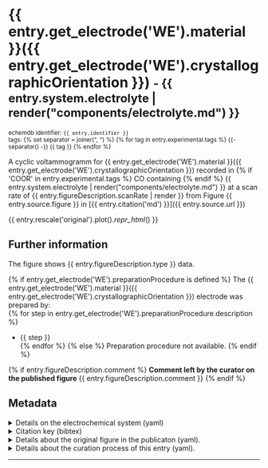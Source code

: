 # {{ entry.get_electrode('WE').material }}({{ entry.get_electrode('WE').crystallographicOrientation }}) <small>- {{ entry.system.electrolyte | render("components/electrolyte.md") }}</small>
<small>echemdb identifier: `{{ entry.identifier }}`</small><br>
<small>tags:
{% set separator = joiner(", ") %}
{% for tag in entry.experimental.tags %}
    {{- separator() -}}
    {{ tag }}
{% endfor %}
</small>

A cyclic voltammogramm for
{{ entry.get_electrode('WE').material }}({{ entry.get_electrode('WE').crystallographicOrientation }})
recorded in
{% if 'COOR' in entry.experimental.tags %}
CO containing
{% endif %}
{{ entry.system.electrolyte | render("components/electrolyte.md") }}
at a scan rate of
{{ entry.figureDescription.scanRate | render }}
from Figure
{{ entry.source.figure }}
in
[{{ entry.citation('md') }}]({{ entry.source.url }})

<!-- TODO: It would be great if we could toggle between SI and original units. See #104. -->
<!-- TODO: Format plots. See #104. -->
{{ entry.rescale('original').plot()._repr_html_() }}


<!-- TODO: Make download link work, i.e., build .zip package and link to it here. See #104.
[Download datapackage with ID-XXXXXXXX](#TODO)
-->

## Further information

The figure shows {{ entry.figureDescription.type }} data.

{% if entry.get_electrode('WE').preparationProcedure is defined %}
The {{ entry.get_electrode('WE').material }}({{ entry.get_electrode('WE').crystallographicOrientation }}) electrode was prepared by:<br>
{% for step in entry.get_electrode('WE').preparationProcedure.description %}
* {{ step }}<br>
{% endfor %}
{% else %}
Preparation procedure not available.
{% endif %}

{% if entry.figureDescription.comment %}
**Comment left by the curator on the published figure**
{{ entry.figureDescription.comment }}
{% endif %}

## Metadata

<details>
<summary>Details on the electrochemical system (yaml)</summary>

```yaml
{{ entry.system.yaml }}
```
</details>

<details>
<summary>Citation key (bibtex)</summary>

```bibtex
{{ entry.bibliography.to_string('bibtex') }}
```
</details>


<details>
<summary>Details about the original figure in the publicaton (yaml).</summary>

```yaml
{{ entry.figureDescription.yaml }}
```
</details>

<details>
<summary>Details about the curation process of this entry (yaml).</summary>

```yaml
{{ entry.curation.yaml }}
```
</details>

----

<!-- TODO: Insert links to other data which are plotted in the same figure and/or even add a plot with all data from that figure. See #104 -->
